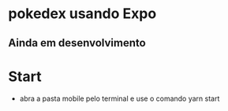 # pokedex usando Expo
## Ainda em desenvolvimento 

# Start
- abra a pasta mobile pelo terminal e use o comando yarn start
